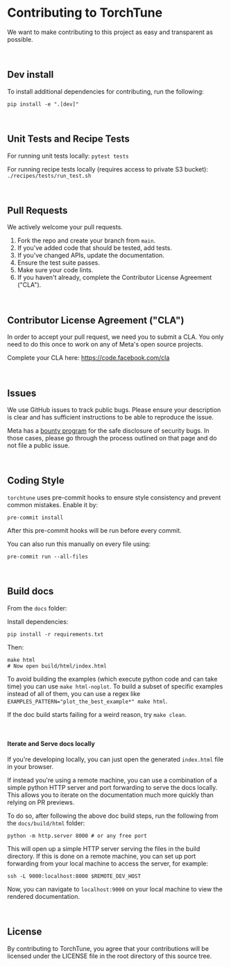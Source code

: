 # Contributing to TorchTune
We want to make contributing to this project as easy and transparent as possible.

&nbsp;

## Dev install
To install additional dependencies for contributing, run the following:

```
pip install -e ".[dev]"
```

&nbsp;

## Unit Tests and Recipe Tests
For running unit tests locally:
```pytest tests```

For running recipe tests locally (requires access to private S3 bucket):
```./recipes/tests/run_test.sh```

&nbsp;

## Pull Requests
We actively welcome your pull requests.

1. Fork the repo and create your branch from `main`.
2. If you've added code that should be tested, add tests.
3. If you've changed APIs, update the documentation.
4. Ensure the test suite passes.
5. Make sure your code lints.
6. If you haven't already, complete the Contributor License Agreement ("CLA").

&nbsp;

## Contributor License Agreement ("CLA")
In order to accept your pull request, we need you to submit a CLA. You only need to do this once to work on any of Meta's open source projects.

Complete your CLA here: <https://code.facebook.com/cla>

&nbsp;

## Issues
We use GitHub issues to track public bugs. Please ensure your description is clear and has sufficient instructions to be able to reproduce the issue.

Meta has a [bounty program](https://www.facebook.com/whitehat/) for the safe disclosure of security bugs. In those cases, please go through the process outlined on that page and do not file a public issue.

&nbsp;

## Coding Style
`torchtune` uses pre-commit hooks to ensure style consistency and prevent common mistakes. Enable it by:

```
pre-commit install
```

After this pre-commit hooks will be run before every commit.

You can also run this manually on every file using:

```
pre-commit run --all-files
```

&nbsp;

## Build docs

From the `docs` folder:

Install dependencies:

```
pip install -r requirements.txt
```

Then:

```
make html
# Now open build/html/index.html
```

To avoid building the examples (which execute python code and can take time) you
can use `make html-noplot`. To build a subset of specific examples instead of
all of them, you can use a regex like `EXAMPLES_PATTERN="plot_the_best_example*"
make html`.

If the doc build starts failing for a weird reason, try `make clean`.

&nbsp;

#### Iterate and Serve docs locally

If you're developing locally, you can just open the generated `index.html` file in your browser.

If instead you're using a remote machine, you can use a combination of a simple python HTTP server and port forwarding to serve the docs locally. This allows you to iterate on the documentation much more quickly than relying on PR previews.

To do so, after following the above doc build steps, run the following from the `docs/build/html` folder:

```
python -m http.server 8000 # or any free port
```

This will open up a simple HTTP server serving the files in the build directory. If this is done on a remote machine, you can set up port forwarding from your local machine to access the server, for example:

```
ssh -L 9000:localhost:8000 $REMOTE_DEV_HOST
```

Now, you can navigate to `localhost:9000` on your local machine to view the rendered documentation.

&nbsp;

## License
By contributing to TorchTune, you agree that your contributions will be licensed under the LICENSE file in the root directory of this source tree.
